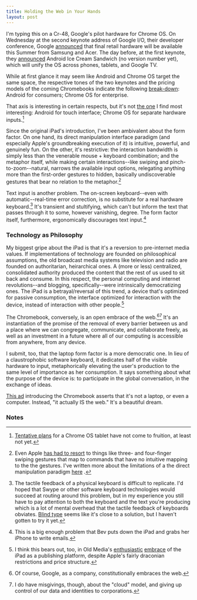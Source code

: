 ```yaml
---
title: Holding the Web in Your Hands
layout: post
---
```


I'm typing this on a Cr-48, Google's pilot hardware for Chrome OS. On
Wednesday at the second keynote address of Google I/O, their developer
conference, Google
[announced](http://thisismynext.com/2011/05/11/google-chromebooks-coming/)
that final retail hardware will be available this Summer from Samsung
and Acer. The day before, at the first keynote, they
[announced](http://thisismynext.com/2011/05/10/google-io-android-ice-cream-sandwich/)
Android Ice Cream Sandwich (no version number yet), which will unify the
OS across phones, tablets, and Google TV.

While at first glance it may seem like Android and Chrome OS target the
same space, the respective tones of the two keynotes and the pricing
models of the coming Chromebooks indicate the following
[break-down](http://twitter.com/#!/reckless/status/68373650872610816):
Android for consumers; Chrome OS for enterprise.

That axis is interesting in certain respects, but it's not [the
one](http://twitter.com/#!/chockenberry/status/68374633065361408) I find
most interesting: Android for touch interface; Chrome OS for separate
hardware inputs.[^1]

Since the original iPad's introduction, I've been ambivalent about the
form factor. On one hand, its direct manipulation interface paradigm
(and especially Apple's groundbreaking execution of it) is intuitive,
powerful, and genuinely fun. On the other, it's restrictive: the
interaction bandwidth is simply less than the venerable mouse + keyboard
combination; and the metaphor itself, while making certain
interactions--like swiping and pinch-to-zoom--natural, narrows the
available input options, relegating anything more than the first-order
gestures to hidden, basically undiscoverable gestures that bear no
relation to the metaphor.[^2]

Text input is another problem. The on-screen keyboard--even with
automatic--real-time error correction, is no substitute for a real
hardware keyboard.[^3] It's transient and stultifying, which
can't but inform the text that passes through it to some, however
vanishing, degree. The form factor itself, furthermore, ergonomically
discourages text input.[^4]

### Technology as Philosophy

My biggest gripe about the iPad is that it's a reversion to pre-internet
media values. If implementations of technology are founded on
philosophical assumptions, the old broadcast media systems like
television and radio are founded on authoritarian, heirarchical ones. A
(more or less) centralized, consolidated authority produced the content
that the rest of us used to sit back and consume. In this respect, the
personal computing and internet revolutions--and blogging,
specifically--were intrinsically democratizing ones. The iPad is a
betrayal/reversal of this trend, a device that's optimized for passive
consumption, the interface optimized for interaction with the device,
instead of interaction with other people.[^5]

The Chromebook, conversely, is an open embrace of the
web.[^6][^7] It's an instantiation of the promise of the
removal of every barrier between us and a place where we can congregate,
communicate, and collaborate freely, as well as an investment in a
future where all of our computing is accessible from anywhere, from any
device.

I submit, too, that the laptop form factor is a more democratic one. In
lieu of a claustrophobic software keyboard, it dedicates half of the
visible hardware to input, metaphorically elevating the user's
production to the same level of importance as her consumption. It says
something about what the purpose of the device is: to participate in the
global conversation, in the exchange of ideas.

[This
ad](http://www.youtube.com/watch?v=TVqe8ieqz10&feature=player_embedded)
introducing the Chromebook asserts that it's not a laptop, or even a
computer. Instead, "it actually IS the web." It's a beautiful dream.

### Notes

[^1]: [Tentative
    plans](http://dev.chromium.org/chromium-os/user-experience/form-factors/tablet)
    for a Chrome OS tablet have not come to fruition, at least not yet.
    

[^2]: Even Apple [has had to
    resort](http://www.wired.com/gadgetlab/2011/01/apple-ios-multitouch/)
    to things like three- and four-finger swiping gestures that map to
    commands that have no intuitive mapping to the the gestures. I've
    written more about the limitations of a the direct manipulation
    paradigm
    [here](http://blog.byjoemoon.com/post/3556631202/touch-ui-is-not-the-future-of-everything)
    . 

[^3]: The tactile feedback of a physical keyboard is difficult to
    replicate. I'd hoped that Swype or other software keyboard
    technologies would succeed at routing around this problem, but in my
    experience you still have to pay attention to both the keyboard and
    the text you're producing which is a lot of mental overhead that the
    tactile feedback of keyboards obviates. [Blind
    type](http://www.youtube.com/watch?v=M9b8NlMd79w&feature=player_embedded)
    seems like it's close to a solution, but I haven't gotten to try it
    yet. 

[^4]: This is a big enough problem that Bev puts down the iPad and grabs
    her iPhone to write emails. 

[^5]: I think this bears out, too, in Old Media's
    [enthusiastic](http://www.thedaily.com/)
    [embrace](http://arstechnica.com/apple/news/2011/05/conde-nast-to-roll-out-ipad-subscriptions-starting-with-the-new-yorker.ars)
    of the iPad as a publishing platform, despite Apple's fairly
    draconian restrictions and price structure.
    

[^6]: Of course, Google, as a company, constitutionally embraces the web.
    

[^7]: I do have misgivings, though, about the "cloud" model, and giving up
    control of our data and identities to corporations.
    



